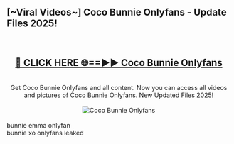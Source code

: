 <h2>[~Viral Videos~] Coco Bunnie Onlyfans - Update Files 2025!</h2>
<br>
<div align="center">
<h2><a href="https://betterlinks.top/A2PfLJ" rel="nofollow">🔴 CLICK HERE 🌐==►► Coco Bunnie Onlyfans</a></h2>
<br>
Get Coco Bunnie Onlyfans and all content. Now you can access all videos and pictures of Coco Bunnie Onlyfans. New Updated Files 2025!
<br>
<br>
<a href="https://betterlinks.top/A2PfLJ" rel="nofollow" data-target="animated-image.originalLink"><img src="https://i.ibb.co.com/WyWwxjT/player-gif2.gif" alt="Coco Bunnie Onlyfans" style="max-width: 100%; display: inline-block;" data-target="animated-image.originalImage"></a>
</div>
<br>
bunnie emma onlyfan<br>
bunnie xo onlyfans leaked